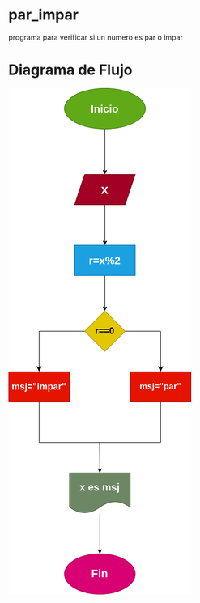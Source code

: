# par_impar
programa para verificar si un numero es par o impar

# Diagrama de Flujo
![Diagrama de flujo](diagrama.png "Diagrama de Flujo")